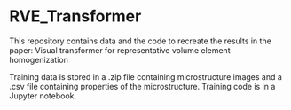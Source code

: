 # RVE_Transformer
This repository contains data and the code to recreate the results in the paper: Visual transformer for representative volume element homogenization

Training data is stored in a .zip file containing microstructure images and a .csv file containing properties of the microstructure.
Training code is in a Jupyter notebook.
